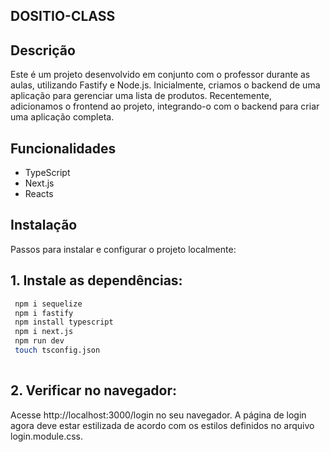 ## DOSITIO-CLASS

## Descrição
Este é um projeto desenvolvido em conjunto com o professor durante as aulas, utilizando Fastify e Node.js. Inicialmente, criamos o backend de uma aplicação para gerenciar uma lista de produtos. Recentemente, adicionamos o frontend ao projeto, integrando-o com o backend para criar uma aplicação completa.

## Funcionalidades
- TypeScript
- Next.js
- Reacts


## Instalação
Passos para instalar e configurar o projeto localmente:

## 1. Instale as dependências:
   ```sh
    npm i sequelize
    npm i fastify
    npm install typescript
    npm i next.js
    npm run dev
    touch tsconfig.json
    
   ```
## 2. Verificar no navegador:
  Acesse http://localhost:3000/login no seu navegador. A página de login agora deve estar estilizada de acordo com os estilos definidos no arquivo login.module.css.

